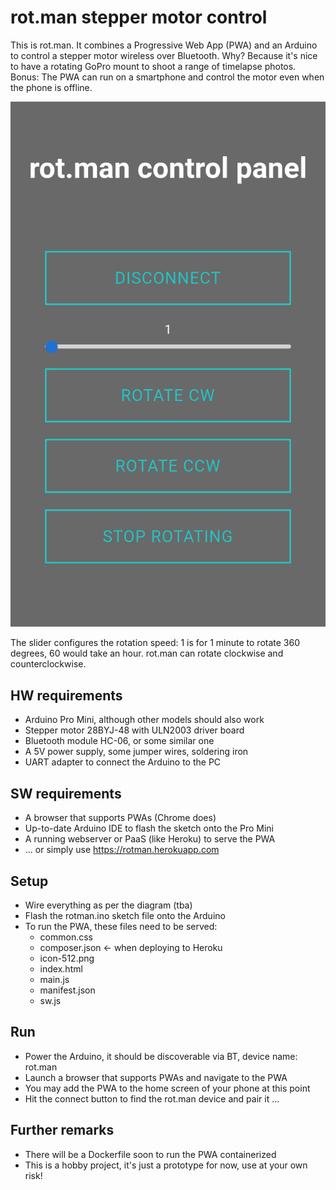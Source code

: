 # rot.man stepper motor control
This is rot.man. It combines a Progressive Web App (PWA) and an Arduino to control a stepper motor wireless over Bluetooth. Why? Because it's nice to have a rotating GoPro mount to shoot a range of timelapse photos. Bonus: The PWA can run on a smartphone and control the motor even when the phone is offline.

![](screenshot.png)

The slider configures the rotation speed: 1 is for 1 minute to rotate 360 degrees, 60 would take an hour. rot.man can rotate clockwise and counterclockwise.

## HW requirements
- Arduino Pro Mini, although other models should also work
- Stepper motor 28BYJ-48 with ULN2003 driver board
- Bluetooth module HC-06, or some similar one
- A 5V power supply, some jumper wires, soldering iron
- UART adapter to connect the Arduino to the PC

## SW requirements
- A browser that supports PWAs (Chrome does)
- Up-to-date Arduino IDE to flash the sketch onto the Pro Mini
- A running webserver or PaaS (like Heroku) to serve the PWA
- ... or simply use https://rotman.herokuapp.com

## Setup
- Wire everything as per the diagram (tba)
- Flash the rotman.ino sketch file onto the Arduino
- To run the PWA, these files need to be served:
  - common.css
  - composer.json &larr; when deploying to Heroku
  - icon-512.png
  - index.html
  - main.js
  - manifest.json
  - sw.js

## Run
- Power the Arduino, it should be discoverable via BT, device name: rot.man
- Launch a browser that supports PWAs and navigate to the PWA
- You may add the PWA to the home screen of your phone at this point
- Hit the connect button to find the rot.man device and pair it ...

## Further remarks
- There will be a Dockerfile soon to run the PWA containerized
- This is a hobby project, it's just a prototype for now, use at your own risk!
